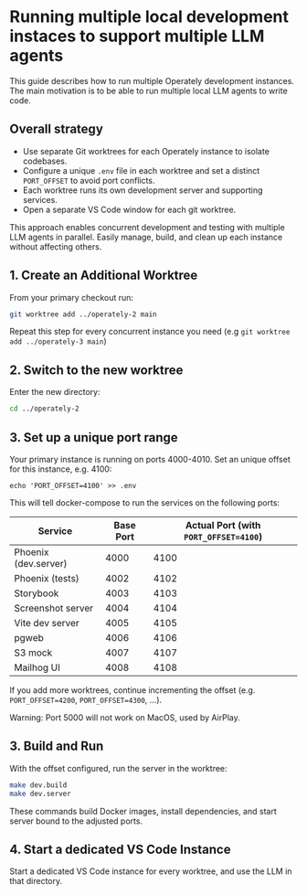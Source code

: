 # Running multiple local development instaces to support multiple LLM agents

This guide describes how to run multiple Operately development instances.
The main motivation is to be able to run multiple local LLM agents to write code.

## Overall strategy

- Use separate Git worktrees for each Operately instance to isolate codebases.
- Configure a unique `.env` file in each worktree and set a distinct `PORT_OFFSET` to avoid port conflicts.
- Each worktree runs its own development server and supporting services.
- Open a separate VS Code window for each git worktree.

This approach enables concurrent development and testing with multiple
LLM agents in parallel. Easily manage, build, and clean up each instance
without affecting others.

## 1. Create an Additional Worktree

From your primary checkout run:

```bash
git worktree add ../operately-2 main
```

Repeat this step for every concurrent instance you need (e.g `git worktree add ../operately-3 main`)

## 2. Switch to the new worktree

Enter the new directory:

```bash
cd ../operately-2
```

## 3. Set up a unique port range

Your primary instance is running on ports 4000-4010. Set an unique offset for this instance, e.g. 4100:

```
echo 'PORT_OFFSET=4100' >> .env
```

This will tell docker-compose to run the services on the following ports:

| Service              | Base Port | Actual Port (with `PORT_OFFSET=4100`) |
| -------------------- | --------- | ------------------------------------- |
| Phoenix (dev.server) | 4000      | 4100                                  |
| Phoenix (tests)      | 4002      | 4102                                  |
| Storybook            | 4003      | 4103                                  |
| Screenshot server    | 4004      | 4104                                  |
| Vite dev server      | 4005      | 4105                                  |
| pgweb                | 4006      | 4106                                  |
| S3 mock              | 4007      | 4107                                  |
| Mailhog UI           | 4008      | 4108                                  |

If you add more worktrees, continue incrementing the offset (e.g. `PORT_OFFSET=4200`, `PORT_OFFSET=4300`, …).

Warning: Port 5000 will not work on MacOS, used by AirPlay.

## 3. Build and Run

With the offset configured, run the server in the worktree:

```bash
make dev.build
make dev.server
```

These commands build Docker images, install dependencies, and start server bound to the
adjusted ports.

## 4. Start a dedicated VS Code Instance

Start a dedicated VS Code instance for every worktree, and use the LLM in that directory.
